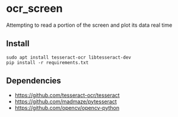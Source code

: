 # ocr_screen

Attempting to read a portion of the screen and plot its data real time

## Install

```
sudo apt install tesseract-ocr libtesseract-dev
pip install -r requirements.txt
```

## Dependencies

- https://github.com/tesseract-ocr/tesseract
- https://github.com/madmaze/pytesseract
- https://github.com/opencv/opencv-python
